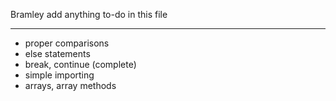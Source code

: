 Bramley add anything to-do in this file

***

- proper comparisons
- else statements
- break, continue (complete)
- simple importing
- arrays, array methods